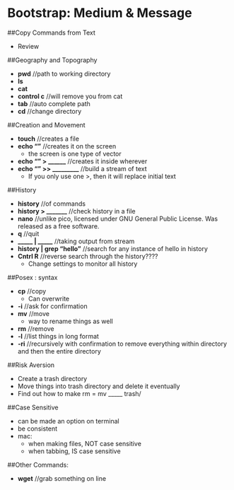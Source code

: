 <h1><b>Bootstrap: Medium & Message</b></h1>

##Copy Commands from Text* Review##Geography and Topography* **pwd** //path to working directory* **ls*** **cat*** **control c** //will remove you from cat* **tab** //auto complete path* **cd** //change directory##Creation and Movement* **touch** //creates a file* **echo “”** //creates it on the screen	* the screen is one type of vector* **echo “” > ______** //creates it inside wherever * **echo “” >> _________** //build a stream of text 	* If you only use one >, then it will replace initial text##History* **history** //of commands* **history > _______** //check history in a file* **nano** //unlike pico, licensed under GNU General Public License. Was released as a free software. * **q** //quit* **_____ | _____** //taking output from stream* **history | grep “hello”** //search for any instance of hello in history* **Cntrl R** //reverse search through the history????
	* Change settings to monitor all history##Posex : syntax* **cp** //copy	* Can overwrite * **-i** //ask for confirmation* **mv** //move	* way to rename things as well* **rm** //remove* **-l** //list things in long format* **-ri** //recursively with confirmation to remove everything within directory and then the entire directory##Risk Aversion* Create a trash directory* Move things into trash directory and delete it eventually* Find out how to make rm = mv _____ trash/##Case Sensitive * can be made an option on terminal* be consistent* mac: 	* when making files, NOT case sensitive	* when tabbing, IS case sensitive##Other Commands:* **wget** //grab something on line
  
